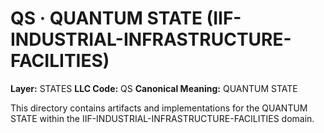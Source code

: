 # QS · QUANTUM STATE (IIF-INDUSTRIAL-INFRASTRUCTURE-FACILITIES)

**Layer:** STATES
**LLC Code:** QS
**Canonical Meaning:** QUANTUM STATE

This directory contains artifacts and implementations for the QUANTUM STATE within the IIF-INDUSTRIAL-INFRASTRUCTURE-FACILITIES domain.
